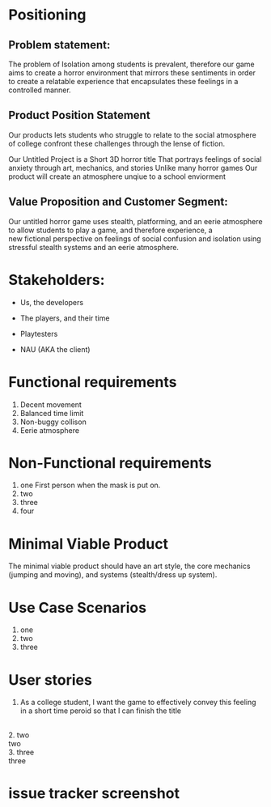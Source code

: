 # Positioning

## Problem statement:
<p>The problem of
Isolation among students is prevalent, therefore our game aims to create a horror environment that mirrors these sentiments in order to create a relatable experience that encapsulates these feelings in a controlled manner. </p>

## Product Position Statement

<p>
  
  Our products lets students who struggle to relate to the social atmosphere of college
  confront these challenges through the lense of fiction.
  
Our Untitled Project
is a Short 3D horror title
That
portrays feelings of social anxiety through art, mechanics, and stories
Unlike
many horror games
Our product
will create an atmosphere unqiue to a school enviorment</p>

## Value Proposition and Customer Segment:

Our untitled horror game uses stealth, platforming, and an eerie atmosphere to allow students to play a game, and therefore experience, a <br>
new fictional perspective on feelings of social confusion and isolation using stressful stealth systems and an eerie atmosphere.


# Stakeholders:

- Us, the developers<br>
* The players, and their time<br>
- Playtesters<br>
* NAU (AKA the client)<br>

# Functional requirements

1. Decent movement<br>
2. Balanced time limit<br>
3. Non-buggy collison<br>
4. Eerie atmosphere

# Non-Functional requirements

1. one First person when the mask is put on. <br> 
2. two<br>
3. three<br>
4. four<br>

# Minimal Viable Product

The minimal viable product should have an art style, the core mechanics (jumping and moving), and systems (stealth/dress up system). <br>



# Use Case Scenarios

1. one
2. two
3. three

# User stories

1. As a college student, I want the game to effectively convey this feeling in a short time peroid so that I can finish the title <br>
<br>
2. two<br>
two<br>
3. three <br>
three<br>

# issue tracker screenshot





